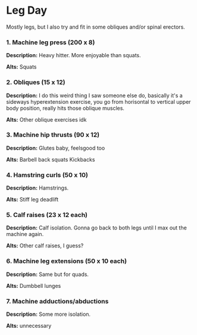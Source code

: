 # Leg Day
Mostly legs, but I also try and fit in some obliques and/or spinal erectors.

### 1. Machine leg press (200 x 8)
**Description:**
Heavy hitter. More enjoyable than squats.

**Alts:**
Squats

### 2. Obliques (15 x 12)
**Description:**
I do this weird thing I saw someone else do, basically it's a sideways hyperextension exercise, you go from horisontal to vertical upper body position, really hits those oblique muscles.

**Alts:**
Other oblique exercises idk

### 3. Machine hip thrusts (90 x 12)
**Description:**
Glutes baby, feelsgood too

**Alts:**
Barbell back squats
Kickbacks

### 4. Hamstring curls (50 x 10)
**Description:**
Hamstrings.

**Alts:**
Stiff leg deadlift

### 5. Calf raises (23 x 12 each)
**Description:**
Calf isolation. Gonna go back to both legs until I max out the machine again.

**Alts:**
Other calf raises, I guess?

### 6. Machine leg extensions (50 x 10 each)
**Description:**
Same but for quads.

**Alts:**
Dumbbell lunges

### 7. Machine adductions/abductions
**Description:**
Some more isolation.

**Alts:**
unnecessary
